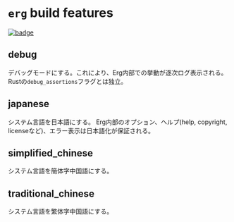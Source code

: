 # `erg` build features

[![badge](https://img.shields.io/endpoint.svg?url=https%3A%2F%2Fgezf7g7pd5.execute-api.ap-northeast-1.amazonaws.com%2Fdefault%2Fsource_up_to_date%3Fowner%3Derg-lang%26repos%3Derg%26ref%3Dmain%26path%3Ddoc/EN/dev_guide/build_features.md%26commit_hash%3Deccd113c1512076c367fb87ea73406f91ff83ba7)](https://gezf7g7pd5.execute-api.ap-northeast-1.amazonaws.com/default/source_up_to_date?owner=erg-lang&repos=erg&ref=main&path=doc/EN/dev_guide/build_features.md&commit_hash=eccd113c1512076c367fb87ea73406f91ff83ba7)

## debug

デバッグモードにする。これにより、Erg内部での挙動が逐次ログ表示される。
Rustの`debug_assertions`フラグとは独立。

## japanese

システム言語を日本語にする。
Erg内部のオプション、ヘルプ(help, copyright, licenseなど)、エラー表示は日本語化が保証される。

## simplified_chinese

システム言語を簡体字中国語にする。

## traditional_chinese

システム言語を繁体字中国語にする。
